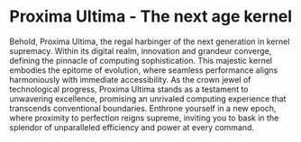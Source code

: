 # Proxima Ultima - The next age kernel

Behold, Proxima Ultima, the regal harbinger of the next generation in kernel supremacy. Within its digital realm, innovation and grandeur converge, defining the pinnacle of computing sophistication. This majestic kernel embodies the epitome of evolution, where seamless performance aligns harmoniously with immediate accessibility. As the crown jewel of technological progress, Proxima Ultima stands as a testament to unwavering excellence, promising an unrivaled computing experience that transcends conventional boundaries. Enthrone yourself in a new epoch, where proximity to perfection reigns supreme, inviting you to bask in the splendor of unparalleled efficiency and power at every command.
